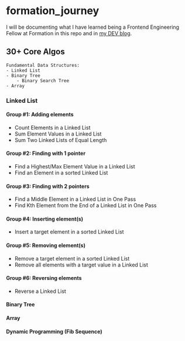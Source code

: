 # formation_journey
I will be documenting what I have learned being a Frontend Engineering Fellow at Formation in this repo and in [my DEV blog](https://dev.to/ngl4). 

## 30+ Core Algos

```
Fundamental Data Structures: 
- Linked List 
- Binary Tree 
    - Binary Search Tree
- Array 
```

### Linked List 

#### Group #1: Adding elements

- Count Elements in a Linked List
- Sum Element Values in a Linked List
- Sum Two Linked Lists of Equal Length

#### Group #2: Finding with 1 pointer

- Find a Highest/Max Element Value in a Linked List
- Find an Element in a sorted Linked List

#### Group #3: Finding with 2 pointers

- Find a Middle Element in a Linked List in One Pass
- Find Kth Element from the End of a Linked List in One Pass

#### Group #4: Inserting element(s)

- Insert a target element in a sorted Linked List

#### Group #5: Removing element(s)

- Remove a target element in a sorted Linked List
- Remove all elements with a target value in a Linked List

#### Group #6: Reversing elements

- Reverse a Linked List


#### Binary Tree 


#### Array 


#### Dynamic Programming (Fib Sequence)


